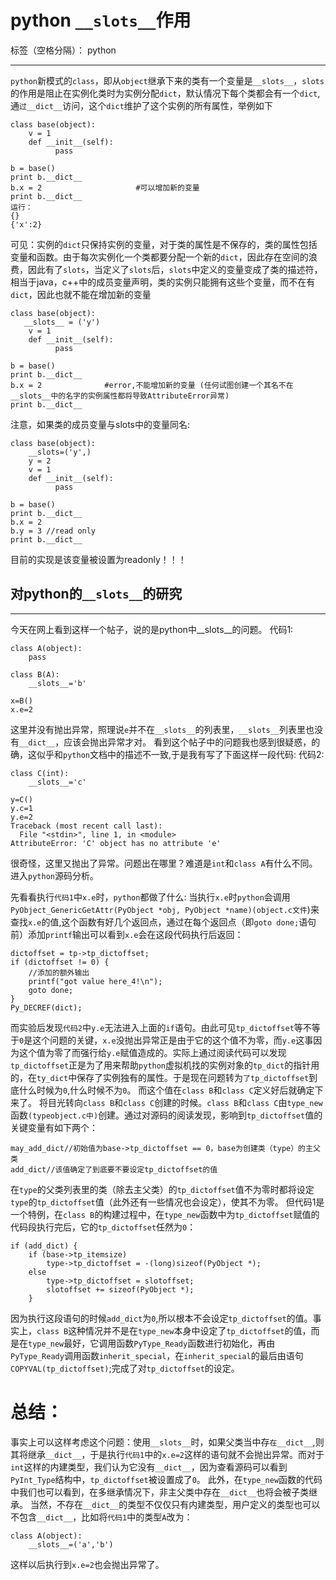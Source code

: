 ﻿# python `__slots__`作用

标签（空格分隔）： python

---

`python`新模式的`class`，即从`object`继承下来的类有一个变量是`__slots__`，`slots`的作用是阻止在实例化类时为实例分配`dict`，默认情况下每个类都会有一个`dict`,通`过__dict__`访问，这个`dict`维护了这个实例的所有属性，举例如下
```
class base(object):
    v = 1
    def __init__(self):
          pass
          
b = base()
print b.__dict__
b.x = 2                     #可以增加新的变量
print b.__dict__
运行：
{}
{'x':2}
```
可见：实例的`dict`只保持实例的变量，对于类的属性是不保存的，类的属性包括变量和函数。由于每次实例化一个类都要分配一个新的`dict`，因此存在空间的浪费，因此有了`slots`，当定义了`slots`后，`slots`中定义的变量变成了类的描述符，相当于java，c++中的成员变量声明，类的实例只能拥有这些个变量，而不在有`dict`，因此也就不能在增加新的变量
```
class base(object):
   __slots__ = ('y')
    v = 1
    def __init__(self):
          pass

b = base()
print b.__dict__
b.x = 2              #error,不能增加新的变量 (任何试图创建一个其名不在__slots__中的名字的实例属性都将导致AttributeError异常)
print b.__dict__
```
注意，如果类的成员变量与slots中的变量同名:
```
class base(object):
    __slots=('y',)
    y = 2
    v = 1
    def __init__(self):
          pass

b = base()
print b.__dict__
b.x = 2
b.y = 3 //read only
print b.__dict__
```
目前的实现是该变量被设置为readonly！！！



## 对python的`__slots__`的研究 ##

---
今天在网上看到这样一个帖子，说的是python中__slots__的问题。
代码1:
```
class A(object):
    pass

class B(A):
    __slots__='b'

x=B()
x.e=2
```
这里并没有抛出异常，照理说`e`并不在`__slots__`的列表里，`__slots__`列表里也没有`__dict__`，应该会抛出异常才对。
看到这个帖子中的问题我也感到很疑惑，的确，这似乎和`python`文档中的描述不一致,于是我有写了下面这样一段代码:
代码2:
```
class C(int):
    __slots__='c'

y=C()
y.c=1
y.e=2
Traceback (most recent call last):
  File "<stdin>", line 1, in <module>
AttributeError: 'C' object has no attribute 'e'
```
很奇怪，这里又抛出了异常。问题出在哪里？难道是`int`和`class A`有什么不同。
进入`python`源码分析。

先看看执行`代码1`中`x.e`时，`python`都做了什么:
当执行`x.e`时`python`会调用`PyObject_GenericGetAttr(PyObject *obj, PyObject *name)(object.c文件`)来查找`x.e`的值,这个函数有好几个返回点，通过在每个返回点（即`goto done;`语句前）添加`printf`输出可以看到`x.e`会在这段代码执行后返回：
```        
dictoffset = tp->tp_dictoffset;
if (dictoffset != 0) {
    //添加的额外输出
    printf("got value here_4!\n");
    goto done;
}
Py_DECREF(dict);
```
而实验后发现`代码2`中`y.e`无法进入上面的`if`语句。由此可见`tp_dictoffset`等不等于`0`是这个问题的关键，`x.e`没抛出异常正是由于它的这个值不为零，而`y.e`这事因为这个值为零了而强行给`y.e`赋值造成的。实际上通过阅读代码可以发现`tp_dictoffset`正是为了用来帮助`python`虚拟机找的实例对象的`tp_dict`的指针用的，在`ty_dict`中保存了实例独有的属性。于是现在问题转为`了tp_dictoffset`到底什么时候为`0`,什么时候不为`0`。
而这个值在`class B`和`class C`定义好后就确定下来了。
将目光转向`class B`和`class C`创建的时候。`class B`和`class C`由`type_new`函数`(typeobject.c中)`创建。通过对源码的阅读发现，影响到`tp_dictoffset`值的关键变量有如下两个：
```
may_add_dict//初始值为base->tp_dictoffset == 0，base为创建类（type）的主父类
add_dict//该值确定了到底要不要设定tp_dictoffset的值
```
在`type`的父类列表里的类（除去主父类）的`tp_dictoffset`值不为零时都将设定`type`的`tp_dictoffset`值（此外还有一些情况也会设定），使其不为零。
但代码1是一个特例，在`class B`的构建过程中，在`type_new`函数中为`tp_dictoffset`赋值的代码段执行完后，它的`tp_dictoffset`任然为`0`：
```
if (add_dict) {
    if (base->tp_itemsize)
        type->tp_dictoffset = -(long)sizeof(PyObject *);
    else
        type->tp_dictoffset = slotoffset;
        slotoffset += sizeof(PyObject *);
    }
```
因为执行这段语句的时候`add_dict`为`0`,所以根本不会设定`tp_dictoffset`的值。事实上，`class B`这种情况并不是在`type_new`本身中设定了`tp_dictoffset`的值，而是在`type_new`最好，它调用函数`PyType_Ready`函数进行初始化，再由`PyType_Ready`调用函数`inherit_special`，在`inherit_special`的最后由语句`COPYVAL(tp_dictoffset)`;完成了对`tp_dictoffset`的设定。
# 总结：
事实上可以这样考虑这个问题：使用`__slots__`时，如果父类当中存`在__dict__`,则其将继承`__dict__`，于是执行`代码1`中的`x.e=2`这样的语句就不会抛出异常。而对于`int`这样的内建类型，我们认为它没有`__dict__`，因为查看源码可以看到`PyInt_Type`结构中，`tp_dictoffset`被设置成了`0`。
此外，在`type_new`函数的代码中我们也可以看到，在多继承情况下，非主父类中存在`__dict__`也将会被子类继承。
当然，不存在`__dict__`的类型不仅仅只有内建类型，用户定义的类型也可以不包含`__dict__`，比如将`代码1`中的类型`A`改为：
```
class A(object):
    __slots__=('a','b')
```
这样以后执行到`x.e=2`也会抛出异常了。